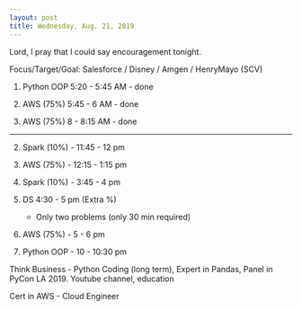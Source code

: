 ```yaml
---
layout: post
title: Wednesday, Aug. 21, 2019
---
```


Lord, I pray that I could say encouragement tonight.
  

Focus/Target/Goal:  Salesforce / Disney / Amgen / HenryMayo (SCV)     

      
1. Python OOP 5:20 - 5:45 AM - done

2. AWS (75%) 5:45 - 6 AM - done

1. AWS (75%) 8 - 8:15 AM - done

----------------------------

2. Spark (10%) - 11:45 - 12 pm

3. AWS (75%) - 12:15 - 1:15 pm 

4. Spark (10%) - 3:45 - 4 pm 

5. DS 4:30 - 5 pm (Extra %)
   - Only two problems (only 30 min required)

6. AWS (75%) - 5 - 6 pm 

7. Python OOP - 10 - 10:30 pm

Think Business - Python Coding (long term), Expert in Pandas, Panel in PyCon LA 2019.
                 Youtube channel, education
                                  
Cert in AWS - Cloud Engineer


